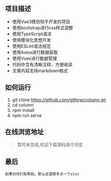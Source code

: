 ## 项目描述

* 使用Vue3模仿知乎开发的项目
* 使用bootstrap进行css样式调整
* 使用TypeScript语法
* 使用模块化思想开发
* 使用ESLint语法规范
* 使用Axios进行数据获取
* 使用Vuex进行数据管理
* 代码中含有清晰注释，方便阅读
* 文章内容支持markdown格式

## 如何运行

1. git clone https://github.com/githyw/column.git
2. cd column
3. npm install
4. npm run serve

## 在线浏览地址


>暂时未完成,欢迎下载源码进行浏览[]()

## 最后
`如果对你们有帮助，那么还望顺手点一个star`